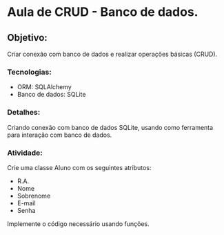 # Aula de CRUD - Banco de dados.

## Objetivo:
Criar conexão com banco de dados e realizar operações básicas (CRUD).

### Tecnologias:
- ORM: SQLAlchemy
- Banco de dados: SQLite

### Detalhes:
Criando conexão com banco de dados SQLite, usando como ferramenta para interação com banco de dados.

### Atividade:
Crie uma classe Aluno com os seguintes atributos:
- R.A.
- Nome
- Sobrenome
- E-mail
- Senha

Implemente o código necessário usando funções.